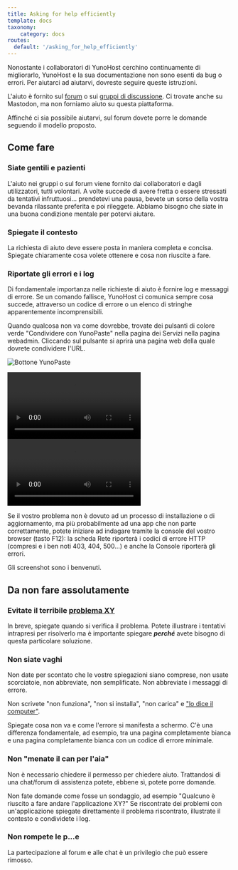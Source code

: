 ```yaml
---
title: Asking for help efficiently
template: docs
taxonomy:
    category: docs
routes:
  default: '/asking_for_help_efficiently'
---
```


Nonostante i collaboratori di YunoHost cerchino continuamente di migliorarlo, YunoHost e la sua documentazione non sono esenti da bug o errori. Per aiutarci ad aiutarvi, dovreste seguire queste istruzioni.

L'aiuto è fornito sul [forum](https://forum.yunohost.org?target=_blank) o sui [gruppi di discussione](/chat_rooms?target=_blank).
Ci trovate anche su Mastodon, ma non forniamo aiuto su questa piattaforma.

Affinché ci sia possibile aiutarvi, sul forum dovete porre le domande seguendo il modello proposto.

## Come fare

### Siate gentili e pazienti

L'aiuto nei gruppi o sul forum viene fornito dai collaboratori e dagli utilizzatori, tutti volontari. A volte succede di avere fretta o essere stressati da tentativi infruttuosi... prendetevi una pausa, bevete un sorso della vostra bevanda rilassante preferita e poi rileggete. Abbiamo bisogno che siate in una buona condizione mentale per potervi aiutare.

### Spiegate il contesto

La richiesta di aiuto deve essere posta in maniera completa e concisa. Spiegate chiaramente cosa volete ottenere e cosa non riuscite a fare.

### Riportate gli errori e i log

Di fondamentale importanza nelle richieste di aiuto è fornire log e messaggi di errore. Se un comando fallisce, YunoHost ci comunica sempre cosa succede, attraverso un codice di errore o un elenco di stringhe apparentemente incomprensibili.

Quando qualcosa non va come dovrebbe, trovate dei pulsanti di colore verde "Condividere con YunoPaste" nella pagina dei Servizi nella pagina webadmin. Cliccando sul pulsante si aprirà una pagina web della quale dovrete condividere l'URL.

![Bottone YunoPaste](/img/yunopaste.png)

![YunoPaste da un errore di installazione](/img/yunopaste_install.mp4?loop=1&controls=0&autoplay=1&muted)
![YunoPaste da service](/img/yunopaste_service.mp4?loop=1&controls=0&autoplay=1&muted)

Se  il vostro problema non è dovuto ad un processo di installazione o di aggiornamento, ma più probabilmente ad una app che non parte correttamente, potete iniziare ad indagare tramite la console del vostro browser (tasto F12): la scheda Rete riporterà i codici di errore HTTP (compresi e i ben noti 403, 404, 500...) e anche la Console riporterà gli errori.

Gli screenshot sono i benvenuti.

## Da non fare assolutamente

### Evitate il terribile [problema XY](https://xyproblem.info/)

In breve, spiegate quando si verifica il problema. Potete illustrare i tentativi intrapresi per risolverlo ma è importante spiegare ***perché*** avete bisogno di questa particolare soluzione.
  
### Non siate vaghi

Non date per scontato che le vostre spiegazioni siano comprese, non usate scorciatoie, non abbreviate, non semplificate. Non abbreviate i messaggi di errore.

Non scrivete "non funziona", "non si installa", "non carica" e ["lo dice il computer"](https://en.wikipedia.org/wiki/Computer_says_no).

Spiegate cosa non va e come l'errore si manifesta a schermo. C'è una differenza fondamentale, ad esempio, tra una pagina completamente bianca e una pagina completamente bianca con un codice di errore minimale.

### Non "menate il can per l'aia"

Non è necessario chiedere il permesso per chiedere aiuto. Trattandosi di una chat/forum di assistenza potete, ebbene sì, potete porre domande.

Non fate domande come fosse un sondaggio, ad esempio "Qualcuno è riuscito a fare andare l'applicazione XY?" Se riscontrate dei problemi con un'applicazione spiegate direttamente il problema riscontrato, illustrate il contesto e condividete i log.

### Non rompete le p...e

La partecipazione al forum e alle chat è un privilegio che può essere rimosso.
